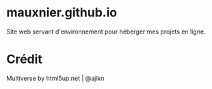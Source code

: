 # mauxnier.github.io

Site web servant d'environnement pour héberger mes projets en ligne.

# Crédit

Multiverse by html5up.net | @ajlkn

